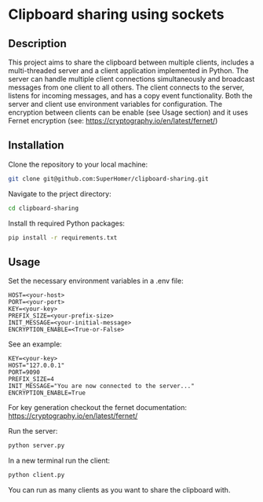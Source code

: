 # Clipboard sharing using sockets

## Description

This project aims to share the clipboard between multiple clients, includes a multi-threaded server and a client application implemented in Python. The server can handle multiple client connections simultaneously and broadcast messages from one client to all others. The client connects to the server, listens for incoming messages, and has a copy event functionality. Both the server and client use environment variables for configuration. The encryption between clients can be enable (see Usage section) and it uses Fernet encryption (see: https://cryptography.io/en/latest/fernet/)

## Installation

Clone the repository to your local machine:
```bash
git clone git@github.com:SuperHomer/clipboard-sharing.git
```

Navigate to the prject directory:
```bash
cd clipboard-sharing
```

Install th required Python packages:
```bash
pip install -r requirements.txt
```

## Usage
Set the necessary environment variables in a .env file:
```
HOST=<your-host>
PORT=<your-port>
KEY=<your-key>
PREFIX_SIZE=<your-prefix-size>
INIT_MESSAGE=<your-initial-message>
ENCRYPTION_ENABLE=<True-or-False>
```

See an example:
```
KEY=<your-key>
HOST="127.0.0.1"
PORT=9090
PREFIX_SIZE=4
INIT_MESSAGE="You are now connected to the server..."
ENCRYPTION_ENABLE=True
```
For key generation checkout the fernet documentation: https://cryptography.io/en/latest/fernet/

Run the server:
```python
python server.py
```

In a new terminal run the client:
```python
python client.py
```
You can run as many clients as you want to share the clipboard with.